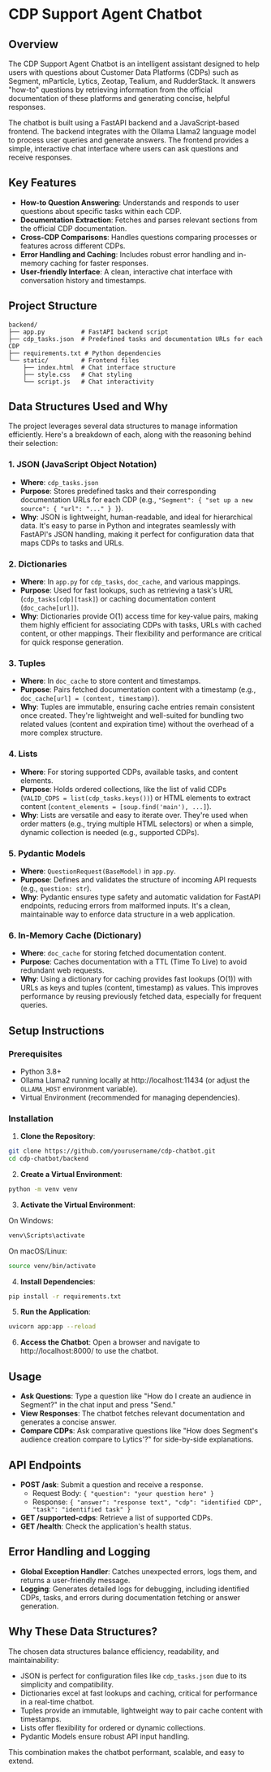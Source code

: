 # CDP Support Agent Chatbot

## Overview

The CDP Support Agent Chatbot is an intelligent assistant designed to help users with questions about Customer Data Platforms (CDPs) such as Segment, mParticle, Lytics, Zeotap, Tealium, and RudderStack. It answers "how-to" questions by retrieving information from the official documentation of these platforms and generating concise, helpful responses.

The chatbot is built using a FastAPI backend and a JavaScript-based frontend. The backend integrates with the Ollama Llama2 language model to process user queries and generate answers. The frontend provides a simple, interactive chat interface where users can ask questions and receive responses.

## Key Features

- **How-to Question Answering**: Understands and responds to user questions about specific tasks within each CDP.
- **Documentation Extraction**: Fetches and parses relevant sections from the official CDP documentation.
- **Cross-CDP Comparisons**: Handles questions comparing processes or features across different CDPs.
- **Error Handling and Caching**: Includes robust error handling and in-memory caching for faster responses.
- **User-friendly Interface**: A clean, interactive chat interface with conversation history and timestamps.

## Project Structure

```
backend/
├── app.py          # FastAPI backend script
├── cdp_tasks.json  # Predefined tasks and documentation URLs for each CDP
├── requirements.txt # Python dependencies
└── static/         # Frontend files
    ├── index.html  # Chat interface structure
    ├── style.css   # Chat styling
    └── script.js   # Chat interactivity
```

## Data Structures Used and Why

The project leverages several data structures to manage information efficiently. Here's a breakdown of each, along with the reasoning behind their selection:

### 1. JSON (JavaScript Object Notation)
- **Where**: `cdp_tasks.json`
- **Purpose**: Stores predefined tasks and their corresponding documentation URLs for each CDP (e.g., `"Segment": { "set up a new source": { "url": "..." } }`).
- **Why**: JSON is lightweight, human-readable, and ideal for hierarchical data. It's easy to parse in Python and integrates seamlessly with FastAPI's JSON handling, making it perfect for configuration data that maps CDPs to tasks and URLs.

### 2. Dictionaries
- **Where**: In `app.py` for `cdp_tasks`, `doc_cache`, and various mappings.
- **Purpose**: Used for fast lookups, such as retrieving a task's URL (`cdp_tasks[cdp][task]`) or caching documentation content (`doc_cache[url]`).
- **Why**: Dictionaries provide O(1) access time for key-value pairs, making them highly efficient for associating CDPs with tasks, URLs with cached content, or other mappings. Their flexibility and performance are critical for quick response generation.

### 3. Tuples
- **Where**: In `doc_cache` to store content and timestamps.
- **Purpose**: Pairs fetched documentation content with a timestamp (e.g., `doc_cache[url] = (content, timestamp)`).
- **Why**: Tuples are immutable, ensuring cache entries remain consistent once created. They're lightweight and well-suited for bundling two related values (content and expiration time) without the overhead of a more complex structure.

### 4. Lists
- **Where**: For storing supported CDPs, available tasks, and content elements.
- **Purpose**: Holds ordered collections, like the list of valid CDPs (`VALID_CDPS = list(cdp_tasks.keys())`) or HTML elements to extract content (`content_elements = [soup.find('main'), ...]`).
- **Why**: Lists are versatile and easy to iterate over. They're used when order matters (e.g., trying multiple HTML selectors) or when a simple, dynamic collection is needed (e.g., supported CDPs).

### 5. Pydantic Models
- **Where**: `QuestionRequest(BaseModel)` in `app.py`.
- **Purpose**: Defines and validates the structure of incoming API requests (e.g., `question: str`).
- **Why**: Pydantic ensures type safety and automatic validation for FastAPI endpoints, reducing errors from malformed inputs. It's a clean, maintainable way to enforce data structure in a web application.

### 6. In-Memory Cache (Dictionary)
- **Where**: `doc_cache` for storing fetched documentation content.
- **Purpose**: Caches documentation with a TTL (Time To Live) to avoid redundant web requests.
- **Why**: Using a dictionary for caching provides fast lookups (O(1)) with URLs as keys and tuples (content, timestamp) as values. This improves performance by reusing previously fetched data, especially for frequent queries.

## Setup Instructions

### Prerequisites
- Python 3.8+
- Ollama Llama2 running locally at http://localhost:11434 (or adjust the `OLLAMA_HOST` environment variable).
- Virtual Environment (recommended for managing dependencies).

### Installation

1. **Clone the Repository**:
```bash
git clone https://github.com/yourusername/cdp-chatbot.git
cd cdp-chatbot/backend
```

2. **Create a Virtual Environment**:
```bash
python -m venv venv
```

3. **Activate the Virtual Environment**:

On Windows:
```bash
venv\Scripts\activate
```

On macOS/Linux:
```bash
source venv/bin/activate
```

4. **Install Dependencies**:
```bash
pip install -r requirements.txt
```

5. **Run the Application**:
```bash
uvicorn app:app --reload
```

6. **Access the Chatbot**:
Open a browser and navigate to http://localhost:8000/ to use the chatbot.

## Usage

- **Ask Questions**: Type a question like "How do I create an audience in Segment?" in the chat input and press "Send."
- **View Responses**: The chatbot fetches relevant documentation and generates a concise answer.
- **Compare CDPs**: Ask comparative questions like "How does Segment's audience creation compare to Lytics'?" for side-by-side explanations.

## API Endpoints

- **POST /ask**: Submit a question and receive a response.
  - Request Body: `{ "question": "your question here" }`
  - Response: `{ "answer": "response text", "cdp": "identified CDP", "task": "identified task" }`
- **GET /supported-cdps**: Retrieve a list of supported CDPs.
- **GET /health**: Check the application's health status.

## Error Handling and Logging

- **Global Exception Handler**: Catches unexpected errors, logs them, and returns a user-friendly message.
- **Logging**: Generates detailed logs for debugging, including identified CDPs, tasks, and errors during documentation fetching or answer generation.

## Why These Data Structures?

The chosen data structures balance efficiency, readability, and maintainability:

- JSON is perfect for configuration files like `cdp_tasks.json` due to its simplicity and compatibility.
- Dictionaries excel at fast lookups and caching, critical for performance in a real-time chatbot.
- Tuples provide an immutable, lightweight way to pair cache content with timestamps.
- Lists offer flexibility for ordered or dynamic collections.
- Pydantic Models ensure robust API input handling.

This combination makes the chatbot performant, scalable, and easy to extend.

